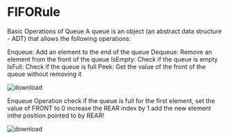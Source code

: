 # FIFORule
Basic Operations of Queue
A queue is an object (an abstract data structure - ADT) that allows the following operations:

Enqueue: Add an element to the end of the queue
Dequeue: Remove an element from the front of the queue
IsEmpty: Check if the queue is empty
IsFull: Check if the queue is full
Peek: Get the value of the front of the queue without removing it

![download](https://user-images.githubusercontent.com/101993714/210170097-542f4568-4d36-47ec-a4e0-223089bcbeca.jpg)

Enqueue Operation
check if the queue is full
for the first element, set the value of FRONT to 0
increase the REAR index by 1
add the new element inthe position pointed to by REAR!

 
![download](https://user-images.githubusercontent.com/101993714/210170128-3ca9f015-335f-4d25-8f73-65a0c7327972.jpg)

 
  

 
